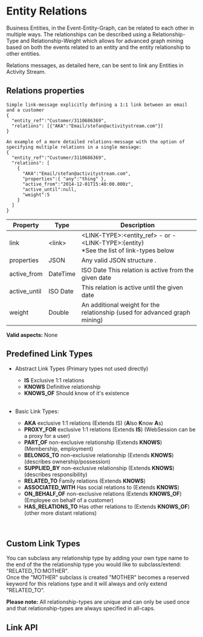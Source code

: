 # Entity Relations
Business Entities, in the Event-Entity-Graph, can be related to each other in multiple ways. The relationships can be described using a Relationship-Type and Relationship-Weight which  allows for advanced graph mining based on both the events related to an entity and the entity relationship to other entities.

Relations messages, as detailed here, can be sent to link any Entities in Activity Stream.

## Relations properties
```shell
Simple link-message explicitly defining a 1:1 link between an email and a customer
{
  "entity_ref":"Customer/3110686369",
  "relations": [{"AKA":"Email/stefan@activitystream.com"}]
}

An example of a more detailed relations-message with the option of specifying multiple relations in a single message:
{
  "entity_ref":"Customer/3110686369",
  "relations": [
    {
      "AKA":"Email/stefan@activitystream.com",
      "properties":{ "any":"thing" },
      "active_from":"2014-12-01T15:40:00.000z",
      "active_until":null,
      "weight":5
    }
  ]
}
```

Property | Type | Description
-------- | ---- | -----------
link|\<link\>|\<LINK-TYPE\>:\<entity_ref\> - or - \<LINK-TYPE\>:\{entity\} </br>\*See the list of link-types below
properties | JSON | Any valid JSON structure .
active_from | DateTime | ISO Date This relation is active from the given date
active_until | ISO Date | This relation is active until the given date 
weight | Double | An additional weight for the relationship (used for advanced graph mining)

**Valid aspects:** None

## Predefined Link Types
* Abstract Link Types (Primary types not used directly)
  * **IS**		 		    Exclusive 1:1 relations
  * **KNOWS**				Definitive relationship
  * **KNOWS_OF**			Should know of it's existence
</br></br>

* Basic Link Types:
  * **AKA**                 exclusive 1:1 relations (Extends IS) (**A**lso **K**now **A**s)
  * **PROXY_FOR**          	exclusive 1:1 relations (Extends **IS**) (WebSession can be a proxy for a user)
  * **PART_OF**  			non-exclusive relationship (Extends **KNOWS**) (Membership, employment)
  * **BELONGS_TO**			non-exclusive relationship (Extends **KNOWS**) (describes ownership/possession)
  * **SUPPLIED_BY**	        non-exclusive relationship (Extends **KNOWS**) (describes responsibility)
  * **RELATED_TO**			Family relations (Extends **KNOWS**)
  * **ASSOCIATED_WITH**		Has social relations to (Extends **KNOWS**)
  * **ON_BEHALF_OF**		non-exclusive relations (Extends **KNOWS_OF**) (Employee on behalf of a customer)
  * **HAS_RELATIONS_TO**	Has other relations to (Extends **KNOWS_OF**) (other more distant relations)
</br>

## Custom Link Types
You can subclass any relationship type by adding your own type name to the end of the the relationship type you would like to subclass/extend: "RELATED_TO:MOTHER".
</br>Once the "MOTHER" subclass is created "MOTHER" becomes a reserved keyword for this relations type and it will always and only extend "RELATED_TO".

**Please note:** All relationship-types are unique and can only be used once and that relationship-types are always specified in all-caps.

## Link API

